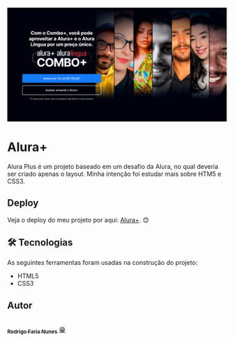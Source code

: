 ![Logo](./imagens/read-me.png)


# Alura+ 

Alura Plus é um projeto baseado em um desafio da Alura, no qual deveria ser criado apenas o layout.
Minha intenção foi estudar mais sobre HTM5 e CSS3.


## Deploy
Veja o deploy do meu projeto por aqui: <a href="https://rodrigo-fn.github.io/alura-plus/">Alura+</a>. 😊


## 🛠 Tecnologias

As seguintes ferramentas foram usadas na construção do projeto:

- HTML5
- CSS3


## Autor
<img style="border-radius: 100%;" src="https://avatars.githubusercontent.com/u/107443321?s=400&u=a527a233645765073738a7fae564f3b2b637ea57&v=4" width="150px;" alt=""/>
<br />
<a href="">
 <sub><b>Rodrigo Faria Nunes</b></sub></a> <a href="https://github.com/Rodrigo-FN" title="">😁</a>
